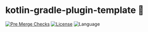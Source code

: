 # kotlin-gradle-plugin-template 🐘

[![Pre Merge Checks](https://github.com/thoutbeckers/gradle-test-recorder/workflows/Pre%20Merge%20Checks/badge.svg)](https://github.com/thoutbeckers/gradle-test-recorder/actions?query=workflow%3A%22Pre+Merge+Checks%22)  [![License](https://img.shields.io/github/license/thoutbeckers/gradle-test-recorder.svg)](LICENSE) ![Language](https://img.shields.io/github/languages/top/thoutbeckers/gradle-test-recorder?color=blue&logo=kotlin)

